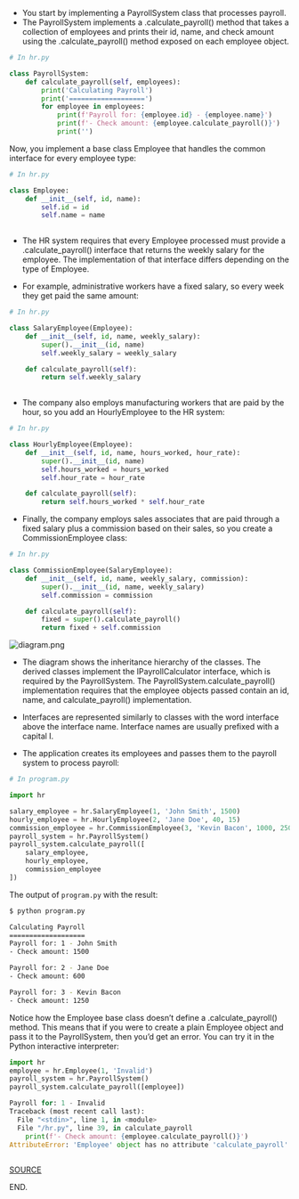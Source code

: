 - You start by implementing a PayrollSystem class that processes payroll.
- The PayrollSystem implements a .calculate_payroll() method that takes a collection of employees and prints their id, name, and check amount using the .calculate_payroll() method exposed on each employee object.


```python
# In hr.py

class PayrollSystem:
    def calculate_payroll(self, employees):
        print('Calculating Payroll')
        print('===================')
        for employee in employees:
            print(f'Payroll for: {employee.id} - {employee.name}')
            print(f'- Check amount: {employee.calculate_payroll()}')
            print('')
```

Now, you implement a base class Employee that handles the common interface for every employee type:


```python
# In hr.py

class Employee:
    def __init__(self, id, name):
        self.id = id
        self.name = name
        
```

- The HR system requires that every Employee processed must provide a .calculate_payroll() interface that returns the weekly salary for the employee. The implementation of that interface differs depending on the type of Employee.

- For example, administrative workers have a fixed salary, so every week they get paid the same amount:


```python
# In hr.py

class SalaryEmployee(Employee):
    def __init__(self, id, name, weekly_salary):
        super().__init__(id, name)
        self.weekly_salary = weekly_salary

    def calculate_payroll(self):
        return self.weekly_salary
    
```

- The company also employs manufacturing workers that are paid by the hour, so you add an HourlyEmployee to the HR system:


```python
# In hr.py

class HourlyEmployee(Employee):
    def __init__(self, id, name, hours_worked, hour_rate):
        super().__init__(id, name)
        self.hours_worked = hours_worked
        self.hour_rate = hour_rate

    def calculate_payroll(self):
        return self.hours_worked * self.hour_rate
```

- Finally, the company employs sales associates that are paid through a fixed salary plus a commission based on their sales, so you create a CommissionEmployee class:


```python
# In hr.py

class CommissionEmployee(SalaryEmployee):
    def __init__(self, id, name, weekly_salary, commission):
        super().__init__(id, name, weekly_salary)
        self.commission = commission

    def calculate_payroll(self):
        fixed = super().calculate_payroll()
        return fixed + self.commission
```

![diagram.png](attachment:295d2b23-cc18-41f9-8026-5daf70d2de4f.png)

- The diagram shows the inheritance hierarchy of the classes. The derived classes implement the IPayrollCalculator interface, which is required by the PayrollSystem. The PayrollSystem.calculate_payroll() implementation requires that the employee objects passed contain an id, name, and calculate_payroll() implementation.

- Interfaces are represented similarly to classes with the word interface above the interface name. Interface names are usually prefixed with a capital I.

- The application creates its employees and passes them to the payroll system to process payroll:




```python
# In program.py

import hr

salary_employee = hr.SalaryEmployee(1, 'John Smith', 1500)
hourly_employee = hr.HourlyEmployee(2, 'Jane Doe', 40, 15)
commission_employee = hr.CommissionEmployee(3, 'Kevin Bacon', 1000, 250)
payroll_system = hr.PayrollSystem()
payroll_system.calculate_payroll([
    salary_employee,
    hourly_employee,
    commission_employee
])
```

The output of `program.py` with the result:

```bash 
$ python program.py

Calculating Payroll
===================
Payroll for: 1 - John Smith
- Check amount: 1500

Payroll for: 2 - Jane Doe
- Check amount: 600

Payroll for: 3 - Kevin Bacon
- Check amount: 1250
```

Notice how the Employee base class doesn’t define a .calculate_payroll() method. This means that if you were to create a plain Employee object and pass it to the PayrollSystem, then you’d get an error. You can try it in the Python interactive interpreter:

```python
import hr
employee = hr.Employee(1, 'Invalid')
payroll_system = hr.PayrollSystem()
payroll_system.calculate_payroll([employee])

Payroll for: 1 - Invalid
Traceback (most recent call last):
  File "<stdin>", line 1, in <module>
  File "/hr.py", line 39, in calculate_payroll
    print(f'- Check amount: {employee.calculate_payroll()}')
AttributeError: 'Employee' object has no attribute 'calculate_payroll'
    
```

[SOURCE](https://realpython.com/inheritance-composition-python/)

END.

